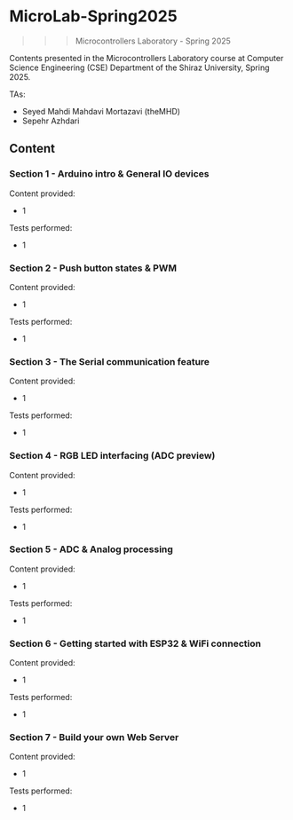 ﻿# MicroLab-Spring2025
>>> Microcontrollers Laboratory - Spring 2025

Contents presented in the Microcontrollers Laboratory course at Computer Science Engineering (CSE) Department of the Shiraz University, Spring 2025.

TAs:
- Seyed Mahdi Mahdavi Mortazavi (theMHD)
- Sepehr Azhdari

## Content

### Section 1 - Arduino intro & General IO devices
Content provided:
- 1

Tests performed:
- 1

### Section 2 - Push button states & PWM
Content provided:
- 1

Tests performed:
- 1

### Section 3 - The Serial communication feature
Content provided:
- 1

Tests performed:
- 1

### Section 4 - RGB LED interfacing (ADC preview)
Content provided:
- 1

Tests performed:
- 1

### Section 5 - ADC & Analog processing
Content provided:
- 1

Tests performed:
- 1

### Section 6 - Getting started with ESP32 & WiFi connection
Content provided:
- 1

Tests performed:
- 1

### Section 7 - Build your own Web Server
Content provided:
- 1

Tests performed:
- 1

